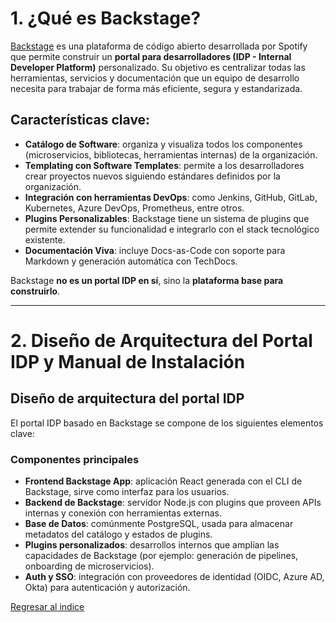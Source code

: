 # 1. ¿Qué es Backstage?

[Backstage](https://backstage.io/) es una plataforma de código abierto desarrollada por Spotify que permite construir un **portal para desarrolladores (IDP - Internal Developer Platform)** personalizado. Su objetivo es centralizar todas las herramientas, servicios y documentación que un equipo de desarrollo necesita para trabajar de forma más eficiente, segura y estandarizada.

## Características clave:

- **Catálogo de Software**: organiza y visualiza todos los componentes (microservicios, bibliotecas, herramientas internas) de la organización.
- **Templating con Software Templates**: permite a los desarrolladores crear proyectos nuevos siguiendo estándares definidos por la organización.
- **Integración con herramientas DevOps**: como Jenkins, GitHub, GitLab, Kubernetes, Azure DevOps, Prometheus, entre otros.
- **Plugins Personalizables**: Backstage tiene un sistema de plugins que permite extender su funcionalidad e integrarlo con el stack tecnológico existente.
- **Documentación Viva**: incluye Docs-as-Code con soporte para Markdown y generación automática con TechDocs.

Backstage **no es un portal IDP en sí**, sino la **plataforma base para construirlo**. 

---

# 2. Diseño de Arquitectura del Portal IDP y Manual de Instalación

## Diseño de arquitectura del portal IDP

El portal IDP basado en Backstage se compone de los siguientes elementos clave:

### Componentes principales

- **Frontend Backstage App**: aplicación React generada con el CLI de Backstage, sirve como interfaz para los usuarios.
- **Backend de Backstage**: servidor Node.js con plugins que proveen APIs internas y conexión con herramientas externas.
- **Base de Datos**: comúnmente PostgreSQL, usada para almacenar metadatos del catálogo y estados de plugins.
- **Plugins personalizados**: desarrollos internos que amplían las capacidades de Backstage (por ejemplo: generación de pipelines, onboarding de microservicios).
- **Auth y SSO**: integración con proveedores de identidad (OIDC, Azure AD, Okta) para autenticación y autorización.

[Regresar al indice](./index.md)
